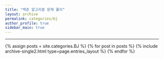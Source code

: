 ```yaml
---
title: "백준 알고리즘 문제 풀이"
layout: archive
permalink: categories/bj
author_profile: true
sidebar_main: true
---
```


<!-- 공백이 포함되어 있는 카테고리 이름의 경우 site.categories.['a b c'] 이런식으로! -->

---

<!-- [![Readme Card](https://github-readme-stats.vercel.app/api/pin/?username=ansohxxn&repo=coding-test)](https://github.com/ansohxxn/coding-test) -->

{% assign posts = site.categories.BJ %}
{% for post in posts %} {% include archive-single2.html type=page.entries_layout %} {% endfor %}
